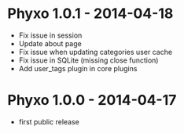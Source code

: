 Phyxo 1.0.1 - 2014-04-18
========================
* Fix issue in session 
* Update about page
* Fix issue when updating categories user cache
* Fix issue in SQLite (missing close function)
* Add user_tags plugin in core plugins

Phyxo 1.0.0 - 2014-04-17
========================
* first public release
